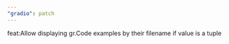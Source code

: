```yaml
---
"gradio": patch
---
```


feat:Allow displaying gr.Code examples by their filename if value is a tuple
